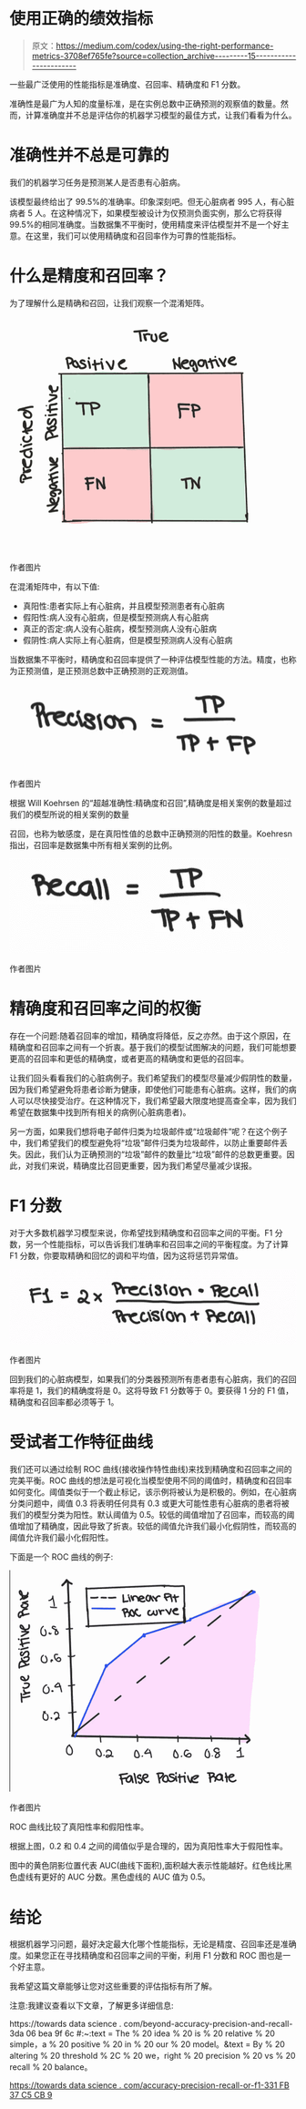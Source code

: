 # 使用正确的绩效指标

> 原文：<https://medium.com/codex/using-the-right-performance-metrics-3708ef765fe?source=collection_archive---------15----------------------->

一些最广泛使用的性能指标是准确度、召回率、精确度和 F1 分数。

准确性是最广为人知的度量标准，是在实例总数中正确预测的观察值的数量。然而，计算准确度并不总是评估你的机器学习模型的最佳方式，让我们看看为什么。

# 准确性并不总是可靠的

我们的机器学习任务是预测某人是否患有心脏病。

该模型最终给出了 99.5%的准确率。印象深刻吧。但无心脏病者 995 人，有心脏病者 5 人。在这种情况下，如果模型被设计为仅预测负面实例，那么它将获得 99.5%的相同准确度。当数据集不平衡时，使用精度来评估模型并不是一个好主意。在这里，我们可以使用精确度和召回率作为可靠的性能指标。

# 什么是精度和召回率？

为了理解什么是精确和召回，让我们观察一个混淆矩阵。

![](img/ecb758646c8d65ff244f1ea4e6b859fb.png)

作者图片

在混淆矩阵中，有以下值:

*   真阳性:患者实际上有心脏病，并且模型预测患者有心脏病
*   假阳性:病人没有心脏病，但是模型预测病人有心脏病
*   真正的否定:病人没有心脏病，模型预测病人没有心脏病
*   假阴性:病人实际上有心脏病，但是模型预测病人没有心脏病

当数据集不平衡时，精确度和召回率提供了一种评估模型性能的方法。精度，也称为正预测值，是正预测总数中正确预测的正观测值。

![](img/b1032bd3feb8fced06f11c687a3f7b35.png)

作者图片

根据 Will Koehrsen 的“超越准确性:精确度和召回”,精确度是相关案例的数量超过我们的模型所说的相关案例的数量

召回，也称为敏感度，是在真阳性值的总数中正确预测的阳性的数量。Koehresn 指出，召回率是数据集中所有相关案例的比例。

![](img/a9d0ef9384b9cadae9fdf399e2450d38.png)

作者图片

# 精确度和召回率之间的权衡

存在一个问题:随着召回率的增加，精确度将降低，反之亦然。由于这个原因，在精确度和召回率之间有一个折衷。基于我们的模型试图解决的问题，我们可能想要更高的召回率和更低的精确度，或者更高的精确度和更低的召回率。

让我们回头看看我们的心脏病例子。我们希望我们的模型尽量减少假阴性的数量，因为我们希望避免将患者诊断为健康，即使他们可能患有心脏病。这样，我们的病人可以尽快接受治疗。在这种情况下，我们希望最大限度地提高查全率，因为我们希望在数据集中找到所有相关的病例(心脏病患者)。

另一方面，如果我们想将电子邮件归类为垃圾邮件或“垃圾邮件”呢？在这个例子中，我们希望我们的模型避免将“垃圾”邮件归类为垃圾邮件，以防止重要邮件丢失。因此，我们认为正确预测的“垃圾”邮件的数量比“垃圾”邮件的总数更重要。因此，对我们来说，精确度比召回更重要，因为我们希望尽量减少误报。

# F1 分数

对于大多数机器学习模型来说，你希望找到精确度和召回率之间的平衡。F1 分数，另一个性能指标，可以告诉我们准确率和召回率之间的平衡程度。为了计算 F1 分数，你要取精确和回忆的调和平均值，因为这将惩罚异常值。

![](img/a8702edfcbbdc95c9c237753a8a8cfd8.png)

作者图片

回到我们的心脏病模型，如果我们的分类器预测所有患者患有心脏病，我们的召回率将是 1，我们的精确度将是 0。这将导致 F1 分数等于 0。要获得 1 分的 F1 值，精确度和召回率都必须等于 1。

# 受试者工作特征曲线

我们还可以通过绘制 ROC 曲线(接收操作特性曲线)来找到精确度和召回率之间的完美平衡。ROC 曲线的想法是可视化当模型使用不同的阈值时，精确度和召回率如何变化。阈值类似于一个截止标记，该示例将被认为是积极的。例如，在心脏病分类问题中，阈值 0.3 将表明任何具有 0.3 或更大可能性患有心脏病的患者将被我们的模型分类为阳性。默认阈值为 0.5。较低的阈值增加了召回率，而较高的阈值增加了精确度，因此导致了折衷。较低的阈值允许我们最小化假阴性，而较高的阈值允许我们最小化假阳性。

下面是一个 ROC 曲线的例子:

![](img/d1653f73bc5eae7e3ae7891e3054ee6b.png)

作者图片

ROC 曲线比较了真阳性率和假阳性率。

根据上图，0.2 和 0.4 之间的阈值似乎是合理的，因为真阳性率大于假阳性率。

图中的黄色阴影位置代表 AUC(曲线下面积),面积越大表示性能越好。红色线比黑色虚线有更好的 AUC 分数。黑色虚线的 AUC 值为 0.5。

# 结论

根据机器学习问题，最好决定最大化哪个性能指标，无论是精度、召回率还是准确度。如果您正在寻找精确度和召回率之间的平衡，利用 F1 分数和 ROC 图也是一个好主意。

我希望这篇文章能够让您对这些重要的评估指标有所了解。

注意:我建议查看以下文章，了解更多详细信息:

https://towards data science . com/beyond-accuracy-precision-and-recall-3da 06 bea 9f 6c #:~:text = The % 20 idea % 20 is % 20 relative % 20 simple，a % 20 positive % 20 in % 20 our % 20 model。&text = By % 20 altering % 20 threshold % 2C % 20 we，right % 20 precision % 20 vs % 20 recall % 20 balance。

[https://towards data science . com/accuracy-precision-recall-or-f1-331 FB 37 C5 CB 9](https://towardsdatascience.com/accuracy-precision-recall-or-f1-331fb37c5cb9)
